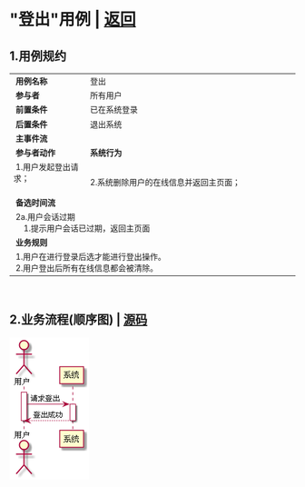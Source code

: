 # "登出"用例 | [返回](../README.md#6)

## 1.用例规约

<table>
    <tr>
        <td width="150"> <b>&nbsp;用例名称</b></td>
        <td colspan="2" width="700">&nbsp;登出</td>
    </tr>
    <tr>
        <td width="150"> <b>&nbsp;参与者</b></td>
        <td colspan="2" width="700">&nbsp;所有用户</td>
    </tr>
    <tr>
        <td width="150"> <b>&nbsp;前置条件</b></td>
        <td colspan="2" width="700">&nbsp;已在系统登录</td>
    </tr>
    <tr>
        <td width="150"> <b>&nbsp;后置条件</b></td>
        <td colspan="2" width="700">&nbsp;退出系统</td>
    </tr>
    <tr>
        <td colspan="3" width="200"> <b>&nbsp;主事件流</b></td>
    </tr>
    <tr>
        <td colspan="2" width="180"> <b>&nbsp;参与者动作</b></td>
        <td width="410"> <b>&nbsp;系统行为</b></td>
    </tr>
    <tr>
        <td colspan="2" width="180">
            <span>&nbsp;1.用户发起登出请求；</span>
            <br>
            <span>&nbsp;</span>
        </td>
        <td width="480">
            <span>&nbsp;</span>
            <br>
            <span>&nbsp;2.系统删除用户的在线信息并返回主页面；</span>
        </td>
    </tr>
    <tr>
        <td colspan="3" width="200"> <b>&nbsp;备选时间流</b></td>
    </tr>
    <tr>
        <td colspan="3" width="200">
            <span>&nbsp;2a.用户会话过期</span>
            <br>
            <span>&nbsp;&emsp;1.提示用户会话已过期，返回主页面</span>
        </td>
    </tr>
    <tr>
        <td colspan="3" width="200"> <b>&nbsp;业务规则</b></td>
    </tr>
    <tr>
        <td colspan="3" width="200">
            <span>&nbsp;1.用户在进行登录后选才能进行登出操作。</span>
            <br>
            <span>&nbsp;2.用户登出后所有在线信息都会被清除。</span>
        </td>
    </tr>
</table>

<br>

## 2.业务流程(顺序图) | [源码](../puml/LoginOut.puml)
![img](../picture/LoginOutSe.png)